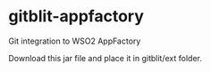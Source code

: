 gitblit-appfactory
==================

Git integration to WSO2 AppFactory

Download this jar file and place it in gitblit/ext folder.
